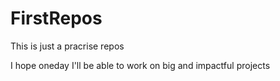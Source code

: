 # FirstRepos

This is just a pracrise repos

I hope oneday I'll be able to work on big and impactful projects
